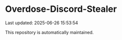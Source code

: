 # Overdose-Discord-Stealer

Last updated: 2025-06-26 15:53:54

This repository is automatically maintained.
